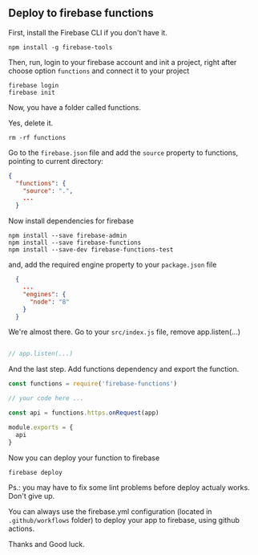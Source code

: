 ## Deploy to firebase functions

First, install the Firebase CLI if you don't have it.

```
npm install -g firebase-tools
```

Then, run, login to your firebase account and init a project, right after choose option `functions` and connect it to your project

```
firebase login
firebase init
```

Now, you have a folder called functions. 

Yes, delete it.

```
rm -rf functions
```

Go to the `firebase.json` file and add the `source` property to functions, pointing to current directory:

```json
{
  "functions": {
    "source": ".",
    ...
  }
```

Now install dependencies for firebase

```
npm install --save firebase-admin
npm install --save firebase-functions
npm install --save-dev firebase-functions-test
```

and, add the required engine property to your `package.json` file

```json
  {
    ...
    "engines": {
      "node": "8"
    }
  }
```

We're almost there. Go to your `src/index.js` file, remove app.listen(...)

```javascript

// app.listen(...)

```

And the last step. Add functions dependency and export the function.

```javascript
const functions = require('firebase-functions')

// your code here ...

const api = functions.https.onRequest(app)

module.exports = {
  api
}

```

Now you can deploy your function to firebase

```
firebase deploy
```

Ps.: you may have to fix some lint problems before deploy actualy works. Don't give up.

You can always use the firebase.yml configuration (located in `.github/workflows` folder) to deploy your app to firebase, using github actions.

Thanks and Good luck.
